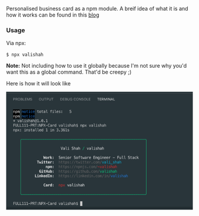 
Personalised business card as a npm module. A breif idea of what it is and how it works can be found in this [blog](https://hackernoon.com/npx-npm-package-runner-7f6683e4304a)

### Usage
Via npx:
```
$ npx valishah
```

**Note:** Not including how to use it globally because I'm not sure why you'd want this as a global command. That'd be creepy ;)

Here is how it will look like

![Business Card](./images/business-card.png)

